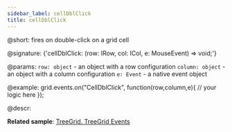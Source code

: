 ```yaml
---
sidebar_label: cellDblClick
title: cellDblClick
---          
```


@short: fires on double-click on a grid cell

@signature: {'cellDblClick: (row: IRow, col: ICol, e: MouseEvent) => void;'}

@params:
`row: object` - an object with a row configuration
`column: object` - an object with a column configuration
`e: Event` - a native event object

@example:
grid.events.on("CellDblClick", function(row,column,e){
    // your logic here
});

@descr:

**Related sample**: [TreeGrid. TreeGrid Events	](https://snippet.dhtmlx.com/sgwnxshe)
